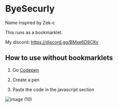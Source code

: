 # ByeSecurly

Name inspired by Zek-c

This runs as a bookmarklet.

My discord: 
https://discord.gg/BMxe6D9CKv

## How to use without bookmarklets

1. Go [Codepen](https://codepen.io)

2. Create a pen

3. Paste the code in the javascript section

![image (10)](https://github.com/Tacogamerman/ByeSecurly/assets/119009502/b976a0d3-0b0a-412c-bbde-2d3946749ef0)
